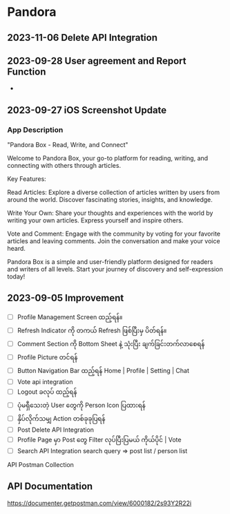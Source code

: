 # Pandora

## 2023-11-06 Delete API Integration



## 2023-09-28 User agreement and Report Function

- 
## 2023-09-27 iOS Screenshot Update

### App Description

"Pandora Box - Read, Write, and Connect"


Welcome to Pandora Box, your go-to platform for reading, writing, and connecting with others through articles.

Key Features:

Read Articles: Explore a diverse collection of articles written by users from around the world. Discover fascinating stories, insights, and knowledge.

Write Your Own: Share your thoughts and experiences with the world by writing your own articles. Express yourself and inspire others.

Vote and Comment: Engage with the community by voting for your favorite articles and leaving comments. Join the conversation and make your voice heard.


Pandora Box is a simple and user-friendly platform designed for readers and writers of all levels. Start your journey of discovery and self-expression today!



## 2023-09-05 Improvement

- [ ] Profile Management Screen ထည့်ရန်။
- [ ] Refresh Indicator ကို တကယ် Refresh ဖြစ်ပြီးမှ ပိတ်ရန်။
- [ ] Comment Section ကို Bottom Sheet နဲ့ သုံးပြီး ချက်ခြင်းတက်လာစေရန်
- [ ] Profile Picture တင်ရန်
- [ ] Button Navigation Bar ထည့်ရန် Home | Profile | Setting | Chat 
- [ ] Vote api integration
- [ ] Logout ခလုပ် ထည့်ရန်
- [ ] ပုံမရှီသေးတဲ့ User တွေကို Person Icon ပြထားရန်
- [ ] နှိပ်လိုက်သမျှ Action တစ်ခုခုပြရန်
- [ ] Post Delete API Integration
- [ ] Profile Page မှာ Post တွေ Filter လုပ်ပြီးပြမယ် ကိုယ်ပိုင် | Vote 
- [ ] Search API Integration search query => post list / person list 

API Postman Collection

## API Documentation

https://documenter.getpostman.com/view/6000182/2s93Y2R22i
